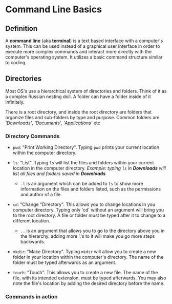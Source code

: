 # Command Line Basics
## Definition
A **command line** (aka **terminal**) is a text based interface with a computer's system. This can be used instead of a graphical user interface in order to execute more complex commands and interact more directly with the computer's operating system. It utilizes a basic command structure similar to coding.

## Directories
Most OS's use a hierarchical system of directories and folders. Think of it as a complex Russian nesting doll. A folder can have a folder inside of it infinitely. 

There is a root directory, and inside the root directory are folders that organize files and sub-folders by type and purpose. Common folders are *'Downloads'*, *'Documents'*, *'Applications'* etc

### Directory Commands

- `pwd`: "Print Working Directory". Typing `pwd` prints your current location within the computer directory.
- `ls`: "List". Typing `ls` will list the files and folders within your current location in the computer directory. *Example: typing `ls` in **Downloads** will list all files and folders saved in **Downloads***

  - `-l` is an argument which can be added to `ls` to show more information on the files and folders listed, such as the permissions and author of a file.
- `cd`: "Change "Directory". This allows you to change locations in you computer directory. Typing only 'cd' without an argument will bring you to the root directory. A file or folder must be typed after it to change to a different location.
    - `..` is an argument that allows you to go to the directory above you in the hierarchy. adding more '.'s to it will make you go more steps backwards.
- `mkdir`: "Make Directory". Typing `mkdir` will allow you to create a new folder in your location within the computer's directory. The name of the folder must be typed afterwards as an argument.
- `touch`: "Touch".  This allows you to create a new file. The name of the file, with its intended extension, must be typed afterwards. You may also note the file's location by adding the desired directory before the name.

### Commands in action
